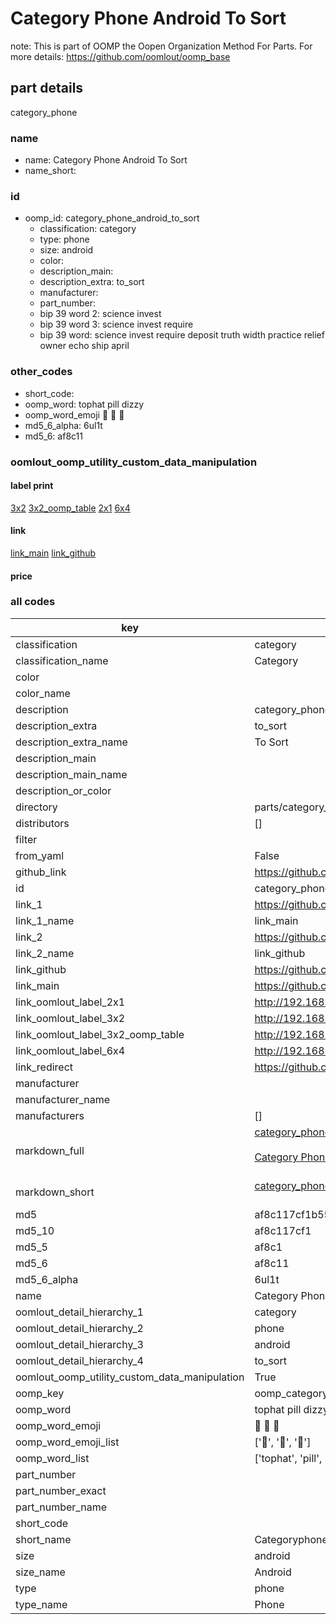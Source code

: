# Category Phone Android To Sort  

note: This is part of OOMP the Oopen Organization Method For Parts. For more details: https://github.com/oomlout/oomp_base

##  part details
  



category_phone



### name
* name: Category Phone Android To Sort
* name_short: 
### id
* oomp_id: category_phone_android_to_sort
  * classification: category
  * type: phone
  * size: android
  * color: 
  * description_main: 
  * description_extra: to_sort
  * manufacturer: 
  * part_number: 
  * bip 39 word 2: science invest
  * bip 39 word 3: science invest require
  * bip 39 word: science invest require deposit truth width practice relief owner echo ship april

### other_codes
* short_code: 
* oomp_word: tophat pill dizzy
* oomp_word_emoji :tophat: :pill: :dizzy:
* md5_6_alpha: 6ul1t
* md5_6: af8c11






### oomlout_oomp_utility_custom_data_manipulation
#### label print
[3x2](http://192.168.1.245:1112/?label=oomp%206ul1t)
[3x2_oomp_table](http://192.168.1.108:1112/?label=oomp%206ul1t)
[2x1](http://192.168.1.242:1112/?label=oomp%206ul1t)
[6x4](http://192.168.1.55:1112/?label=oomp%206ul1t)    

#### link

[link_main](https://github.com/oomlout/oomlout_oomp_version_1_messy/tree/main/parts/category_phone_android_to_sort) [link_github](https://github.com/oomlout/oomlout_oomp_version_1_messy/tree/main/parts/category_phone_android_to_sort)                             

#### price







### all codes 
| key | value |  
| --- | --- |  
| classification | category |  
| classification_name | Category |  
| color |  |  
| color_name |  |  
| description | category_phone |  
| description_extra | to_sort |  
| description_extra_name | To Sort |  
| description_main |  |  
| description_main_name |  |  
| description_or_color |   |  
| directory | parts/category_phone_android_to_sort |  
| distributors | [] |  
| filter |  |  
| from_yaml | False |  
| github_link | https://github.com/oomlout/oomlout_oomp_part_src/tree/main/parts/category_phone_android_to_sort |  
| id | category_phone_android_to_sort |  
| link_1 | https://github.com/oomlout/oomlout_oomp_version_1_messy/tree/main/parts/category_phone_android_to_sort |  
| link_1_name | link_main |  
| link_2 | https://github.com/oomlout/oomlout_oomp_version_1_messy/tree/main/parts/category_phone_android_to_sort |  
| link_2_name | link_github |  
| link_github | https://github.com/oomlout/oomlout_oomp_version_1_messy/tree/main/parts/category_phone_android_to_sort |  
| link_main | https://github.com/oomlout/oomlout_oomp_version_1_messy/tree/main/parts/category_phone_android_to_sort |  
| link_oomlout_label_2x1 | http://192.168.1.242:1112/?label=oomp%206ul1t |  
| link_oomlout_label_3x2 | http://192.168.1.245:1112/?label=oomp%206ul1t |  
| link_oomlout_label_3x2_oomp_table | http://192.168.1.108:1112/?label=oomp%206ul1t |  
| link_oomlout_label_6x4 | http://192.168.1.55:1112/?label=oomp%206ul1t |  
| link_redirect | https://github.com/oomlout/oomlout_oomp_version_1_messy/tree/main/parts/category_phone_android_to_sort |  
| manufacturer |  |  
| manufacturer_name |  |  
| manufacturers | [] |  
| markdown_full | [category_phone_android_to_sort](none)<br>[](none)<br>[Category Phone Android To Sort](none)<br><br> |  
| markdown_short | [category_phone_android_to_sort](none)<br><br> |  
| md5 | af8c117cf1b5552feb74e3b16e1d7e07 |  
| md5_10 | af8c117cf1 |  
| md5_5 | af8c1 |  
| md5_6 | af8c11 |  
| md5_6_alpha | 6ul1t |  
| name | Category Phone Android To Sort |  
| oomlout_detail_hierarchy_1 | category |  
| oomlout_detail_hierarchy_2 | phone |  
| oomlout_detail_hierarchy_3 | android |  
| oomlout_detail_hierarchy_4 | to_sort |  
| oomlout_oomp_utility_custom_data_manipulation | True |  
| oomp_key | oomp_category_phone_android_to_sort |  
| oomp_word | tophat pill dizzy |  
| oomp_word_emoji | :tophat: :pill: :dizzy: |  
| oomp_word_emoji_list | [':tophat:', ':pill:', ':dizzy:'] |  
| oomp_word_list | ['tophat', 'pill', 'dizzy'] |  
| part_number |  |  
| part_number_exact |  |  
| part_number_name |  |  
| short_code |  |  
| short_name | Categoryphone |  
| size | android |  
| size_name | Android |  
| type | phone |  
| type_name | Phone |  
